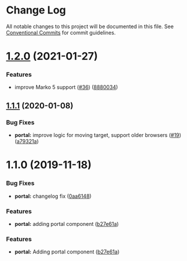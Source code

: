 # Change Log

All notable changes to this project will be documented in this file.
See [Conventional Commits](https://conventionalcommits.org) for commit guidelines.

# [1.2.0](https://github.com/marko-js/tags/compare/@marko-tags/portal@1.1.1...@marko-tags/portal@1.2.0) (2021-01-27)


### Features

* improve Marko 5 support ([#36](https://github.com/marko-js/tags/issues/36)) ([8880034](https://github.com/marko-js/tags/commit/88800342922709b88930863a864869c711386c3c))





## [1.1.1](https://github.com/marko-js/tags/compare/@marko-tags/portal@1.1.0...@marko-tags/portal@1.1.1) (2020-01-08)


### Bug Fixes

* **portal:** improve logic for moving target, support older browsers ([#19](https://github.com/marko-js/tags/issues/19)) ([a79321a](https://github.com/marko-js/tags/commit/a79321a8073abe0e5c486e574803c763d70b38e0))





# 1.1.0 (2019-11-18)


### Bug Fixes

* **portal:** changelog fix ([0aa6148](https://github.com/marko-js/tags/commit/0aa6148a67a37869649494afee78d11bfd09353b))


### Features

* **portal:** adding portal component ([b27e61a](https://github.com/marko-js/tags/commit/b27e61a82d69e71e4796ff8391dc467d3a6f9d17))






### Features

* **portal:** Adding portal component ([b27e61a](https://github.com/marko-js/tags/commit/b27e61a))
